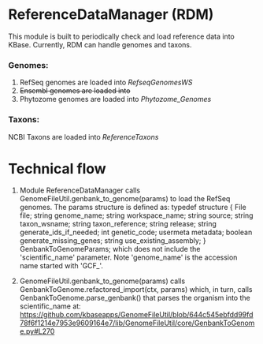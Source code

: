 # ReferenceDataManager (RDM)
This module is built to periodically check and load reference data into KBase. Currently, RDM can handle genomes and taxons.

### Genomes:
1. RefSeq genomes are loaded into _RefseqGenomesWS_
2. ~~Ensembl genomes are loaded into~~
3. Phytozome genomes are loaded into _Phytozome_Genomes_

### Taxons:
NCBI Taxons are loaded into _ReferenceTaxons_

# Technical flow
1. Module ReferenceDataManager calls GenomeFileUtil.genbank_to_genome(params) to load the RefSeq genomes.
   The params structure is defined as:
       typedef structure {
        File file;
        string genome_name;
        string workspace_name;
        string source;
        string taxon_wsname;
        string taxon_reference;
        string release;
        string generate_ids_if_needed;
        int    genetic_code;
        usermeta metadata;
        boolean generate_missing_genes;
        string use_existing_assembly;
    } GenbankToGenomeParams;
    which does not include the 'scientific_name' parameter.  Note 'genome_name' is the accession name started with 'GCF_'.

2. GenomeFileUtil.genbank_to_genome(params) calls GenbankToGenome.refactored_import(ctx, params) which, in turn, calls
   GenbankToGenome.parse_genbank() that parses the organism into the scientific_name at:
   https://github.com/kbaseapps/GenomeFileUtil/blob/644c545ebfdd99fd78f6f1214e7953e9609164e7/lib/GenomeFileUtil/core/GenbankToGenome.py#L270
   